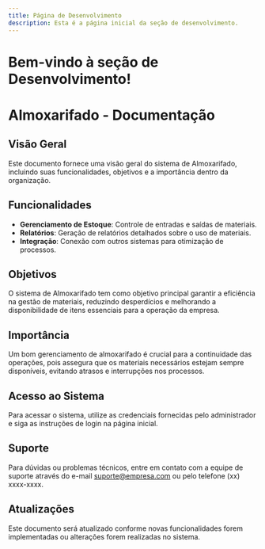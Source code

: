 ```yaml
---
title: Página de Desenvolvimento
description: Esta é a página inicial da seção de desenvolvimento.
---
```


# Bem-vindo à seção de Desenvolvimento!
# Almoxarifado - Documentação

## Visão Geral
Este documento fornece uma visão geral do sistema de Almoxarifado, incluindo suas funcionalidades, objetivos e a importância dentro da organização.

## Funcionalidades
- **Gerenciamento de Estoque**: Controle de entradas e saídas de materiais.
- **Relatórios**: Geração de relatórios detalhados sobre o uso de materiais.
- **Integração**: Conexão com outros sistemas para otimização de processos.

## Objetivos
O sistema de Almoxarifado tem como objetivo principal garantir a eficiência na gestão de materiais, reduzindo desperdícios e melhorando a disponibilidade de itens essenciais para a operação da empresa.

## Importância
Um bom gerenciamento de almoxarifado é crucial para a continuidade das operações, pois assegura que os materiais necessários estejam sempre disponíveis, evitando atrasos e interrupções nos processos.

## Acesso ao Sistema
Para acessar o sistema, utilize as credenciais fornecidas pelo administrador e siga as instruções de login na página inicial.

## Suporte
Para dúvidas ou problemas técnicos, entre em contato com a equipe de suporte através do e-mail suporte@empresa.com ou pelo telefone (xx) xxxx-xxxx.

## Atualizações
Este documento será atualizado conforme novas funcionalidades forem implementadas ou alterações forem realizadas no sistema.